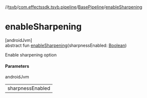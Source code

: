 //[tsvb](../../../index.md)/[com.effectssdk.tsvb.pipeline](../index.md)/[BasePipeline](index.md)/[enableSharpening](enable-sharpening.md)

# enableSharpening

[androidJvm]\
abstract fun [enableSharpening](enable-sharpening.md)(sharpnessEnabled: [Boolean](https://kotlinlang.org/api/latest/jvm/stdlib/kotlin/-boolean/index.html))

Enable sharpening option

#### Parameters

androidJvm

| |
|---|
| sharpnessEnabled |
